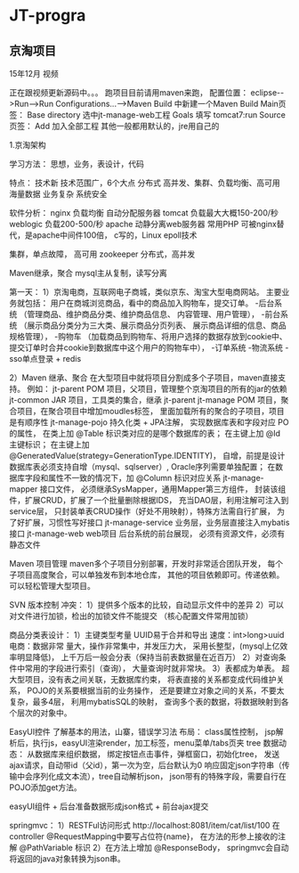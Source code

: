 # JT-progra
## 京淘项目

15年12月 视频

正在跟视频更新源码中。。。
跑项目目前请用maven来跑，
配置位置：
eclipse-->Run-->Run Configurations...-->Maven Build
中新建一个Maven Build
Main页签：
Base directory 选中jt-manage-web工程
Goals 填写 tomcat7:run
Source页签：
Add 加入全部工程
其他一般都用默认的，jre用自己的

1.京淘架构

学习方法：
思想，业务，表设计，代码

特点：
技术新
技术范围广，6个大点
分布式
高并发、集群、负载均衡、高可用
海量数据
业务复杂
系统安全

软件分析：
nginx 负载均衡 自动分配服务器
tomcat 负载最大大概150-200/秒
weblogic 负载200-500/秒
apache 
动静分离web服务器 常用PHP
可被nginx替代，是apache中间件100倍，
c写的，Linux epoll技术

集群，单点故障，
高可用 zookeeper
分布式，高并发

Maven继承，聚合
mysql主从复制，读写分离



第一天：
1）京淘电商，互联网电子商城，类似京东、淘宝大型电商网站。
主要业务就包括：
用户在商城浏览商品，看中的商品加入购物车，提交订单。
-后台系统
（管理商品、维护商品分类、维护商品信息、
内容管理、用户管理），
-前台系统
（展示商品分类分为三大类、展示商品分页列表、
展示商品详细的信息、商品规格管理），
-购物车
（加载商品到购物车、将用户选择的数据存放到cookie中、
提交订单时合并cookie到数据库中这个用户的购物车中），
-订单系统
-物流系统
-sso单点登录 + redis

2）Maven 继承、聚合
在大型项目中就将项目分割成多个子项目，maven直接支持。
例如：
jt-parent POM 项目，父项目，管理整个京淘项目的所有的jar的依赖
jt-common JAR 项目，工具类的集合，继承 jt-parent
jt-manage POM 项目，聚合项目，在聚合项目中增加moudles标签，
里面加载所有的聚合的子项目，项目是有顺序性
jt-manage-pojo 持久化类 + JPA注解，
实现数据库表和字段对应 PO 的属性，
在类上加 @Table 标识类对应的是哪个数据库的表；
在主键上加 @Id 主键标识；
在主键上加 @GeneratedValue(strategy=GenerationType.IDENTITY)，
自增，前提是设计数据库表必须支持自增（mysql、sqlserver）,
Oracle序列需要单独配置；
在数据库字段和属性不一致的情况下，加 @Column 标识对应关系
jt-manage-mapper 接口文件，
必须继承SysMapper，通用Mapper第三方组件，
封装该组件，扩展CRUD，扩展了一个批量删除根据IDS，
充当DAO层，利用注解可注入到service层，
只封装单表CRUD操作（好处不用映射），特殊方法需自行扩展，
为了好扩展，习惯性写好接口
jt-manage-service 业务层，业务层直接注入mybatis接口
jt-manage-web web项目 后台系统的前台展现，
必须有资源文件，必须有静态文件

Maven 项目管理
maven多个子项目分别部署，开发时非常适合团队开发，
每个子项目高度聚合，可以单独发布到本地仓库，
其他的项目依赖即可。传递依赖。可以轻松管理大型项目。

SVN 版本控制
冲突：
1）提供多个版本的比较，自动显示文件中的差异
2）可以对文件进行加锁，检出的加锁文件不能提交
（核心配置文件常用加锁）

商品分类表设计：
1）主键类型考量
UUID易于合并和导出
速度：int>long>uuid
电商：数据非常 量大，操作非常集中，并发压力大，
采用长整型，(mysql上亿效率明显降低)，
上千万后一般会分表（保持当前表数据量在近百万）
2）对查询条件中常用的字段进行索引（查询），
大量查询时就非常块。
3）表都成为单表。
超大型项目，没有表之间关联，无数据库约束，
将表直接的关系都变成代码维护关系，
POJO的关系要根据当前的业务操作，
还是要建立对象之间的关系，不要太复杂，最多4层，
利用mybatisSQL的映射，
查询多个表的数据，将数据映射到各个层次的对象中。

EasyUI控件
了解基本的用法，山寨，错误学习法
布局：
class属性控制，
jsp解析后，执行js，easyUI渲染render，加工标签，menu菜单/tabs页夹
tree 数据动态：
从数据库来组织数据，
绑定按钮点击事件，弹框窗口，初始化tree，
发送ajax请求，自动带id（父id），第一次为空，后台默认为0
响应固定json字符串（传输中会序列化成文本流），tree自动解析json，
json带有的特殊字段，需要自行在POJO添加get方法。

easyUI组件 + 后台准备数据形成json格式 + 前台ajax提交

springmvc：
1）RESTFul访问形式 
http://localhost:8081/item/cat/list/100 
在 controller @RequestMapping中要写占位符{name}，
在方法的形参上接收的注解 @PathVariable 标识
2）在方法上增加 @ResponseBody，
springmvc会自动将返回的java对象转换为json串。






